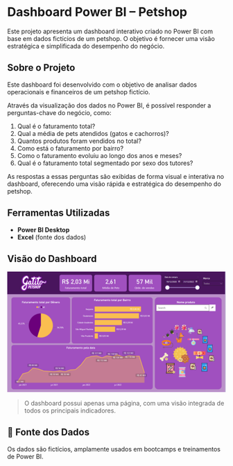 # Dashboard Power BI – Petshop

Este projeto apresenta um dashboard interativo criado no Power BI com base em dados fictícios de um petshop. O objetivo é fornecer uma visão estratégica e simplificada do desempenho do negócio.

## Sobre o Projeto

Este dashboard foi desenvolvido com o objetivo de analisar dados operacionais e financeiros de um petshop fictício.

Através da visualização dos dados no Power BI, é possível responder a perguntas-chave do negócio, como:

1. Qual é o faturamento total?
2. Qual a média de pets atendidos (gatos e cachorros)?
3. Quantos produtos foram vendidos no total?
4. Como está o faturamento por bairro?
5. Como o faturamento evoluiu ao longo dos anos e meses?
6. Qual é o faturamento total segmentado por sexo dos tutores?

As respostas a essas perguntas são exibidas de forma visual e interativa no dashboard, oferecendo uma visão rápida e estratégica do desempenho do petshop.


## Ferramentas Utilizadas

- **Power BI Desktop**
- **Excel** (fonte dos dados)

## Visão do Dashboard

![Dashboard](dashboard.png)

> O dashboard possui apenas uma página, com uma visão integrada de todos os principais indicadores.

## 📌 Fonte dos Dados

Os dados são fictícios, amplamente usados em bootcamps e treinamentos de Power BI.

